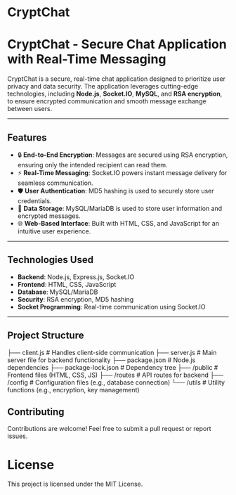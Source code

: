 # CryptChat

# CryptChat - Secure Chat Application with Real-Time Messaging  
CryptChat is a secure, real-time chat application designed to prioritize user privacy and data security. The application leverages cutting-edge technologies, including **Node.js**, **Socket.IO**, **MySQL**, and **RSA encryption**, to ensure encrypted communication and smooth message exchange between users.  

---

## Features  
- 🔒 **End-to-End Encryption**: Messages are secured using RSA encryption, ensuring only the intended recipient can read them.  
- ⚡ **Real-Time Messaging**: Socket.IO powers instant message delivery for seamless communication.  
- 🛡️ **User Authentication**: MD5 hashing is used to securely store user credentials.  
- 📂 **Data Storage**: MySQL/MariaDB is used to store user information and encrypted messages.  
- 🌐 **Web-Based Interface**: Built with HTML, CSS, and JavaScript for an intuitive user experience.  

---

## Technologies Used  
- **Backend**: Node.js, Express.js, Socket.IO  
- **Frontend**: HTML, CSS, JavaScript  
- **Database**: MySQL/MariaDB  
- **Security**: RSA encryption, MD5 hashing  
- **Socket Programming**: Real-time communication using Socket.IO  

---

## Project Structure  
├── client.js # Handles client-side communication ├── server.js # Main server file for backend functionality ├── package.json # Node.js dependencies ├── package-lock.json # Dependency tree ├── /public # Frontend files (HTML, CSS, JS) ├── /routes # API routes for backend ├── /config # Configuration files (e.g., database connection) └── /utils # Utility functions (e.g., encryption, key management)


## Contributing
Contributions are welcome! Feel free to submit a pull request or report issues.

# License
This project is licensed under the MIT License.


